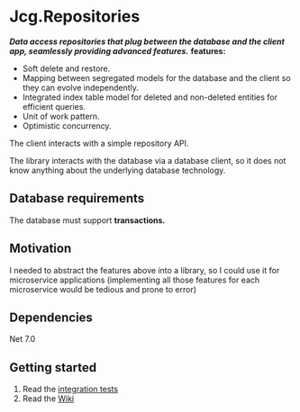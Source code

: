 # Jcg.Repositories

***Data access repositories that plug between the database and the client app, seamlessly providing advanced features.***
**features:**
- Soft delete and restore.
- Mapping between segregated models for the database and the client so they can evolve independently.
- Integrated index table model for deleted and non-deleted entities for efficient queries.
- Unit of work pattern.
- Optimistic concurrency.

The client interacts with a simple repository API.

The library interacts with the database via a database client, so it does not know anything about the underlying database technology.

## Database requirements
The database must support **transactions.**
## Motivation
I needed to abstract the features above into a library, so I could use it for microservice applications (implementing all those features for each microservice would be tedious and prone to error)

## Dependencies
Net 7.0

## Getting started
1. Read the [integration tests](https://github.com/jcachayG93/Jcg.DataAccessRepositories/tree/main/testing/Integration)
2. Read the [Wiki](https://github.com/jcachayG93/Jcg.DataAccessRepositories/wiki)

